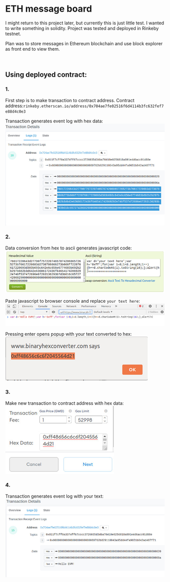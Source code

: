 # ETH message board

I might return to this project later, but currently this is just little test. I wanted to write something in solidity. 
Project was tested and deployed in Rinkeby testnet.

Plan was to store messages in Ethereum blockchain and use block explorer as front end to view them.

<br>

## Using deployed contract:

### 1.

First step is to make transaction to contract address.
Contract address:`rinkeby.etherscan.io/address/0x704ae7fe02516f6d4114b3fc632fef7e88d4c0e3`

Transaction generates event log with hex data:
![](Doc_pics/event_log_1.jpg)

### 2.

Data conversion from hex to ascii generates javascript code:
![](Doc_pics/hex_ascii_converter.jpg)

Paste javascript to browser console and replace `your text here`:
![](Doc_pics/javascript.jpg)

Pressing enter opens popup with your text converted to hex:
![](Doc_pics/hex_text.jpg)

### 3.

Make new transaction to contract address with hex data:
![](Doc_pics/transaction_with_hex.jpg) 

### 4.

Transaction generates event log with your text:
![](Doc_pics/hello_evm.jpg)
